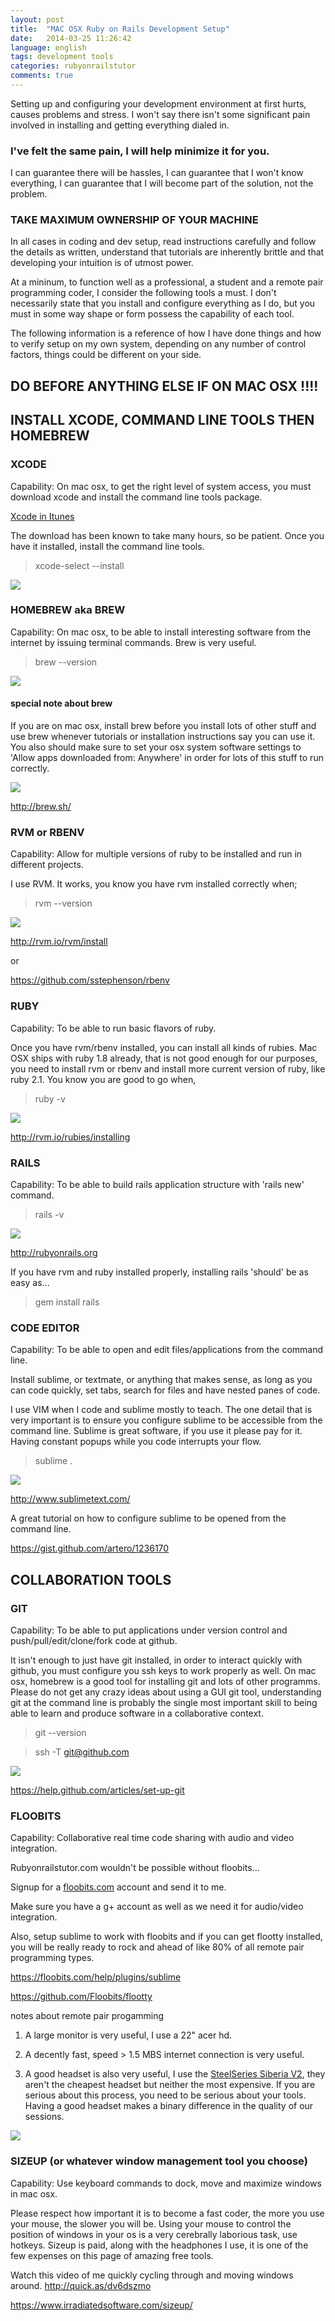 ```yaml
---
layout: post
title:  "MAC OSX Ruby on Rails Development Setup"
date:   2014-03-25 11:26:42
language: english
tags: development tools
categories: rubyonrailstutor
comments: true
---
```

Setting up and configuring your development environment at first hurts, causes problems and stress.  I won't say there isn't some significant pain involved in installing and getting everything dialed in.  

### I've felt the same pain, I will help minimize it for you.  

I can guarantee there will be hassles, I can guarantee that I won't know everything, I can guarantee that I will become part of the solution, not the problem.

### TAKE MAXIMUM OWNERSHIP OF YOUR MACHINE

In all cases in coding and dev setup, read instructions carefully and follow the details as written, understand that tutorials are inherently brittle and that developing your intuition is of utmost power.

At a mininum, to function well as a professional, a student and a remote pair programming coder, I consider the following tools a must. I don't necessarily state that you install and configure everything as I do, but you must in some way shape or form possess the capability of each tool. 

The following information is a reference of how I have done things and how to verify setup on my own system, depending on any number of control factors, things could be different on your side.

## DO BEFORE ANYTHING ELSE IF ON MAC OSX !!!!

## INSTALL XCODE, COMMAND LINE TOOLS THEN HOMEBREW

### XCODE

Capability: On mac osx, to get the right level of system access, you must download xcode and install the command line tools package.  

<a href="https://itunes.apple.com/us/app/xcode/id497799835?ls=1&mt=12">Xcode in Itunes</a>

The download has been known to take many hours, so be patient. Once you have it installed, install the command line tools.

> xcode-select --install

<img src="{{ site.url }}/images/cohorts/xcode.png">


### HOMEBREW aka BREW

Capability: On mac osx, to be able to install interesting software from the internet by issuing terminal commands.  Brew is very useful.

> brew --version

<img src="{{ site.url }}/images/cohorts/brew.png">


#### special note about brew

If you are on mac osx, install brew before you install lots of other stuff and use brew whenever tutorials or installation instructions say you can use it.  You also should make sure to set your osx system software settings to 'Allow apps downloaded from: Anywhere' in order for lots of this stuff to run correctly.

<img src="{{ site.url }}/images/cohorts/brewb.png">

<a href="http://brew.sh/" target="new">http://brew.sh/</a>


### RVM or RBENV

Capability: Allow for multiple versions of ruby to be installed and run in different projects. 

I use RVM. It works, you know you have rvm installed correctly when;

> rvm --version

<img src="{{ site.url }}/images/cohorts/rvm.png">

<a href="http://rvm.io/rvm/install" target="new">http://rvm.io/rvm/install</a>

or 

<a href="https://github.com/sstephenson/rbenv" target="new">https://github.com/sstephenson/rbenv</a>

### RUBY

Capability: To be able to run basic flavors of ruby.

Once you have rvm/rbenv installed, you can install all kinds of rubies.  Mac OSX ships with ruby 1.8 already, that is not good enough for our purposes, you need to install rvm or rbenv and install more current version of ruby, like ruby 2.1. You know you are good to go when,

> ruby -v

<img src="{{ site.url }}/images/cohorts/ruby.png">

<a href="http://rvm.io/rubies/installing" target="new">http://rvm.io/rubies/installing</a>

### RAILS

Capability: To be able to build rails application structure with 'rails new' command.

> rails -v

<img src="{{ site.url }}/images/cohorts/rails.png">

<a href="http://rubyonrails.org" target="new">http://rubyonrails.org</a>

If you have rvm and ruby installed properly, installing rails 'should' be as easy as...

> gem install rails


### CODE EDITOR


Capability: To be able to open and edit files/applications from the command line.

Install sublime, or textmate, or anything that makes sense, as long as you can code quickly, set tabs, search for files and have nested panes of code.

I use VIM when I code and sublime mostly to teach.  The one detail that is very important is to ensure you configure sublime to be accessible from the command line.  Sublime is great software, if you use it please pay for it.  Having constant popups while you code interrupts your flow.

> sublime .

<img src="{{ site.url }}/images/cohorts/sublime.png">

<a href="http://www.sublimetext.com/">http://www.sublimetext.com/</a>

A great tutorial on how to configure sublime to be opened from the command line.

<a href="https://gist.github.com/artero/1236170">https://gist.github.com/artero/1236170</a>


## COLLABORATION TOOLS

### GIT

Capability: To be able to put applications under version control and push/pull/edit/clone/fork code at github.

It isn't enough to just have git installed, in order to interact quickly with github, you must configure you ssh keys to work properly as well. On mac osx, homebrew is a good tool for installing git and lots of other programms. Please do not get any crazy ideas about using a GUI git tool, understanding git at the command line is probably the single most important skill to being able to learn and produce software in a collaborative context.

> git --version

> ssh -T git@github.com

<img src="{{ site.url }}/images/cohorts/git.png">

<a href="https://help.github.com/articles/set-up-git" target="new">https://help.github.com/articles/set-up-git</a>

### FLOOBITS

Capability: Collaborative real time code sharing with audio and video integration.

Rubyonrailstutor.com wouldn't be possible without floobits... 

Signup for a <a href="http://flootbits.com/" target="new">floobits.com</a> account and send it to me. 

Make sure you have a g+ account as well as we need it for audio/video integration.

Also, setup sublime to work with floobits and if you can get flootty installed, you will be really ready to rock and ahead of like 80% of all remote pair programming types.

<a href="https://floobits.com/help/plugins/sublime">https://floobits.com/help/plugins/sublime</a>

<a href="https://github.com/Floobits/flootty">https://github.com/Floobits/flootty</a>

notes about remote pair progamming

1. A large monitor is very useful, I use a 22" acer hd.

2. A decently fast, speed > 1.5 MBS internet connection is very useful.

3. A good headset is also very useful, I use the <a href="http://shop.steelseries.com/us/audio/steelseries-siberia-v2-full-size-usb-headset.html" target="new">SteelSeries Siberia V2</a>, they aren't the cheapest headset but neither the most expensive.   If you are serious about this process, you need to be serious about your tools.  Having a good headset makes a binary difference in the quality of our sessions.

<img src="{{ site.url }}/images/cohorts/headphones.png">

### SIZEUP (or whatever window management tool you choose)

Capability: Use keyboard commands to dock, move and maximize windows in mac osx. 

Please respect how important it is to become a fast coder, the more you use your mouse, the slower you will be.  Using your mouse to control the position of windows in your os is a very cerebrally laborious task, use hotkeys.  Sizeup is paid, along with the headphones I use, it is one of the few expenses on this page of amazing free tools.

Watch this video of me quickly cycling through and moving windows around. <a href="http://quick.as/dv6dszmo" target="new">http://quick.as/dv6dszmo</a>

<a href="https://www.irradiatedsoftware.com/sizeup/" target="new">https://www.irradiatedsoftware.com/sizeup/</a>
